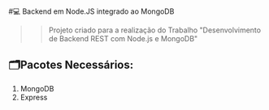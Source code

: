 #💻 Backend em Node.JS integrado ao MongoDB
>>Projeto criado para a realização do Trabalho "Desenvolvimento de Backend REST com Node.js e MongoDB"


## 🗂Pacotes Necessários:
1. MongoDB
2. Express